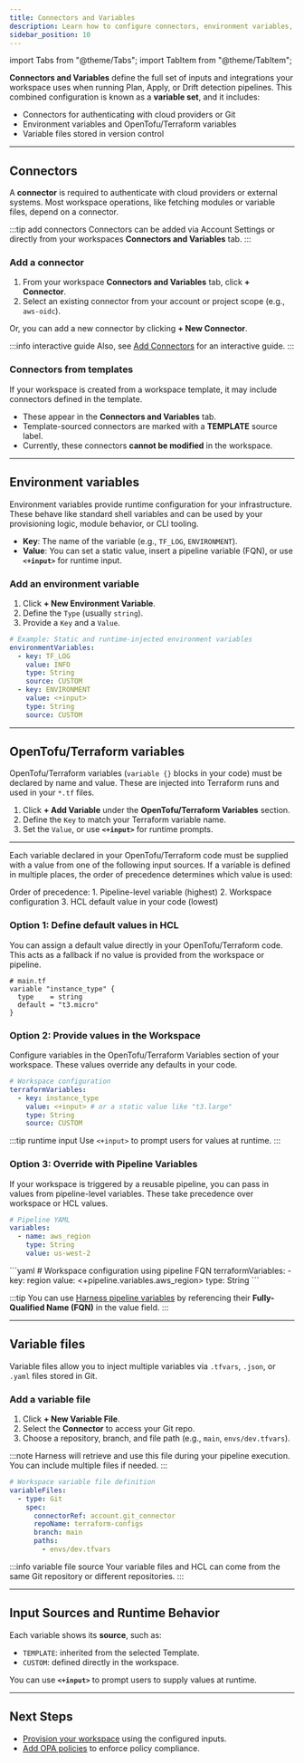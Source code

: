 ```yaml
---
title: Connectors and Variables
description: Learn how to configure connectors, environment variables, OpenTofu/Terraform variables, and variable files in your IaCM workspace.
sidebar_position: 10
---
```


import Tabs from "@theme/Tabs";
import TabItem from "@theme/TabItem";

**Connectors and Variables** define the full set of inputs and integrations your workspace uses when running Plan, Apply, or Drift detection pipelines. This combined configuration is known as a **variable set**, and it includes:
- Connectors for authenticating with cloud providers or Git
- Environment variables and OpenTofu/Terraform variables
- Variable files stored in version control

---

## Connectors
A **connector** is required to authenticate with cloud providers or external systems. Most workspace operations, like fetching modules or variable files, depend on a connector.

:::tip add connectors
Connectors can be added via Account Settings or directly from your workspaces **Connectors and Variables** tab.
:::

### Add a connector
1. From your workspace **Connectors and Variables** tab, click **+ Connector**.
2. Select an existing connector from your account or project scope (e.g., `aws-oidc`).

Or, you can add a new connector by clicking **+ New Connector**.

:::info interactive guide
Also, see [Add Connectors](/docs/infra-as-code-management/get-started/#add-connectors) for an interactive guide.
:::

### Connectors from templates
If your workspace is created from a workspace template, it may include connectors defined in the template.
- These appear in the **Connectors and Variables** tab.
- Template-sourced connectors are marked with a **TEMPLATE** source label.
- Currently, these connectors **cannot be modified** in the workspace.

---

## Environment variables
Environment variables provide runtime configuration for your infrastructure. These behave like standard shell variables and can be used by your provisioning logic, module behavior, or CLI tooling.

- **Key**: The name of the variable (e.g., `TF_LOG`, `ENVIRONMENT`).
- **Value**: You can set a static value, insert a pipeline variable (FQN), or use **`<+input>`** for runtime input.

### Add an environment variable
1. Click **+ New Environment Variable**.
2. Define the `Type` (usually `string`).
3. Provide a `Key` and a `Value`.

```yaml
# Example: Static and runtime-injected environment variables
environmentVariables:
  - key: TF_LOG
    value: INFO
    type: String
    source: CUSTOM
  - key: ENVIRONMENT
    value: <+input>
    type: String
    source: CUSTOM
```

---

## OpenTofu/Terraform variables
OpenTofu/Terraform variables (`variable {}` blocks in your code) must be declared by name and value. These are injected into Terraform runs and used in your `*.tf` files.

1. Click **+ Add Variable** under the **OpenTofu/Terraform Variables** section.
2. Define the `Key` to match your Terraform variable name.
3. Set the `Value`, or use **`<+input>`** for runtime prompts.

---

Each variable declared in your OpenTofu/Terraform code must be supplied with a value from one of the following input sources. If a variable is defined in multiple places, the order of precedence determines which value is used:

Order of precedence:
	1.	Pipeline-level variable (highest)
	2.	Workspace configuration
	3.	HCL default value in your code (lowest)

### Option 1: Define default values in HCL
You can assign a default value directly in your OpenTofu/Terraform code. This acts as a fallback if no value is provided from the workspace or pipeline.

```hcl
# main.tf
variable "instance_type" {
  type    = string
  default = "t3.micro"
}
```

### Option 2: Provide values in the Workspace
Configure variables in the OpenTofu/Terraform Variables section of your workspace. These values override any defaults in your code.

```yaml
# Workspace configuration
terraformVariables:
  - key: instance_type
    value: <+input> # or a static value like "t3.large"
    type: String
    source: CUSTOM
```
:::tip runtime input
Use `<+input>` to prompt users for values at runtime.
:::

### Option 3: Override with Pipeline Variables
If your workspace is triggered by a reusable pipeline, you can pass in values from pipeline-level variables. These take precedence over workspace or HCL values.
<Tabs>
<TabItem value="pipeline" label="Pipeline Variables">
```yaml
# Pipeline YAML
variables:
  - name: aws_region
    type: String
    value: us-west-2
```
</TabItem>
<TabItem value="workspace-ref" label="Workspace Reference">
```yaml
# Workspace configuration using pipeline FQN
terraformVariables:
  - key: region
    value: <+pipeline.variables.aws_region>
    type: String
```
</TabItem>
</Tabs>

:::tip
You can use [Harness pipeline variables](/docs/platform/variables-and-expressions/harness-variables/) by referencing their **Fully-Qualified Name (FQN)** in the value field.
:::

---

## Variable files
Variable files allow you to inject multiple variables via `.tfvars`, `.json`, or `.yaml` files stored in Git.

### Add a variable file
1. Click **+ New Variable File**.
2. Select the **Connector** to access your Git repo.
3. Choose a repository, branch, and file path (e.g., `main`, `envs/dev.tfvars`).

:::note
Harness will retrieve and use this file during your pipeline execution. You can include multiple files if needed.
:::

```yaml
# Workspace variable file definition
variableFiles:
  - type: Git
    spec:
      connectorRef: account.git_connector
      repoName: terraform-configs
      branch: main
      paths:
        - envs/dev.tfvars
```

:::info variable file source
Your variable files and HCL can come from the same Git repository or different repositories.
:::

---

## Input Sources and Runtime Behavior
Each variable shows its **source**, such as:
- `TEMPLATE`: inherited from the selected Template.
- `CUSTOM`: defined directly in the workspace.

You can use **`<+input>`** to prompt users to supply values at runtime.

---

## Next Steps
- [Provision your workspace](/docs/infra-as-code-management/workspaces/provision-workspace) using the configured inputs.
- [Add OPA policies](/docs/infra-as-code-management/policies-governance/opa-workspace) to enforce policy compliance.